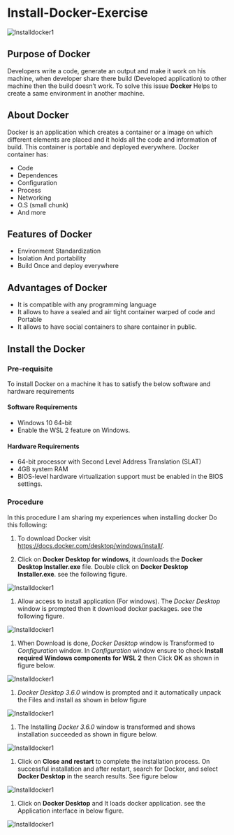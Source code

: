 # Install-Docker-Exercise
![Installdocker1](Images_DockerInstall/logo.png)
## Purpose of Docker
Developers write a code, generate an output and make it work on his machine, when developer share there build (Developed application) to other machine then the build doesn’t work. To solve this issue **Docker** Helps to create a same environment in another machine.

## About Docker
Docker is an application which creates a container or a image on which different elements are placed and it holds all the code and information of build. This container is portable and deployed everywhere. 
Docker container has:
* Code
* Dependences
*	Configuration
*	Process
*	Networking
*	O.S (small chunk)
*	And more

## Features of Docker
*	Environment Standardization 
*	Isolation And portability
*	Build Once and deploy everywhere

## Advantages of Docker
* It is compatible with any programming language
*	It allows to have a sealed and air tight container warped of code and Portable
*	It allows to have social containers to share container in public.

## Install the Docker

### Pre-requisite
To install Docker on a machine it has to satisfy the below software and hardware requirements

#### Software Requirements
* Windows 10 64-bit
* Enable the WSL 2 feature on Windows. 

#### Hardware Requirements
* 64-bit processor with Second Level Address Translation (SLAT)
* 4GB system RAM
* BIOS-level hardware virtualization support must be enabled in the BIOS settings. 

### Procedure
In this procedure I am sharing my experiences when installing docker
Do this following:
1. To download Docker visit https://docs.docker.com/desktop/windows/install/.

1. Click on **Docker Desktop for windows**, it downloads the **Docker Desktop Installer.exe** file. Double click on **Docker Desktop Installer.exe**. see the following figure.

![Installdocker1](Images_DockerInstall/Install%201.png)

1. Allow access to install application (For windows). The *Docker Desktop* window is prompted then it download docker packages. see the following figure.

![Installdocker1](Images_DockerInstall/Install%202.jpg)

1. When Download is done, *Docker Desktop* window is Transformed to *Configuration* window. In *Configuration* window ensure to check **Install required Windows components for WSL 2** then Click **OK** as shown in figure below.

![Installdocker1](Images_DockerInstall/Install%203.jpg)

1. *Docker Desktop 3.6.0* window is prompted and it automatically unpack the Files and install as shown in below figure

![Installdocker1](Images_DockerInstall/Install%204.png) 

1. The Installing *Docker 3.6.0* window is transformed and shows installation succeeded as shown in figure below. 

![Installdocker1](Images_DockerInstall/Install%205.png)

1. Click on **Close and restart** to complete the installation process. 
On successful installation and after restart, search for Docker, and select **Docker Desktop** in the search results. See figure below

![Installdocker1](Images_DockerInstall/Install%206.png) 

1. Click on **Docker Desktop** and It loads docker application. see the Application interface in below figure.

![Installdocker1](Images_DockerInstall/Install%20Docker-End.png) 

